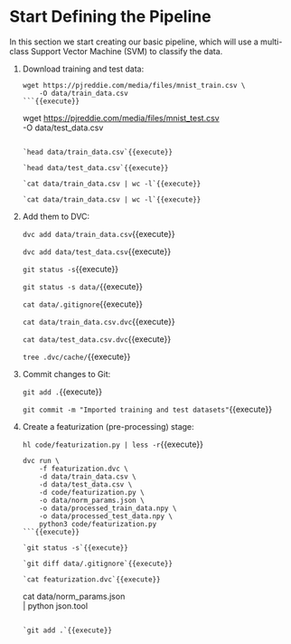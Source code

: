 # Start Defining the Pipeline

In this section we start creating our basic pipeline, which will use a
multi-class Support Vector Machine (SVM) to classify the data.

1. Download training and test data:

   ```
   wget https://pjreddie.com/media/files/mnist_train.csv \
       -O data/train_data.csv
   ```{{execute}}

   ```
   wget https://pjreddie.com/media/files/mnist_test.csv \
       -O data/test_data.csv
   ```{{execute}}

   `head data/train_data.csv`{{execute}}
   
   `head data/test_data.csv`{{execute}}
   
   `cat data/train_data.csv | wc -l`{{execute}}

   `cat data/train_data.csv | wc -l`{{execute}}
   
2. Add them to DVC:
   
   `dvc add data/train_data.csv`{{execute}}

   `dvc add data/test_data.csv`{{execute}}
   
   `git status -s`{{execute}}

   `git status -s data/`{{execute}}
   
   `cat data/.gitignore`{{execute}}

   `cat data/train_data.csv.dvc`{{execute}}

   `cat data/test_data.csv.dvc`{{execute}}
   
   `tree .dvc/cache/`{{execute}}
   
3. Commit changes to Git:
   
   `git add .`{{execute}}
   
   `git commit -m "Imported training and test datasets"`{{execute}}

4. Create a featurization (pre-processing) stage:

   `hl code/featurization.py | less -r`{{execute}}
   
   ```
   dvc run \
       -f featurization.dvc \
       -d data/train_data.csv \
       -d data/test_data.csv \
       -d code/featurization.py \
       -o data/norm_params.json \
       -o data/processed_train_data.npy \
       -o data/processed_test_data.npy \
       python3 code/featurization.py
   ```{{execute}}
   
   `git status -s`{{execute}}
   
   `git diff data/.gitignore`{{execute}}
   
   `cat featurization.dvc`{{execute}}
   
   ```
   cat data/norm_params.json \
       | python json.tool
   ```{{execute}}
   
   `git add .`{{execute}}
